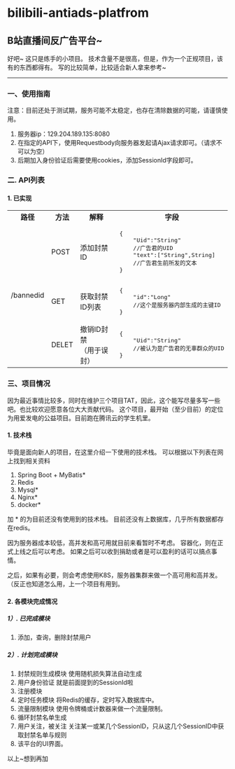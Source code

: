 # bilibili-antiads-platfrom
## B站直播间反广告平台~

好吧~ 这只是练手的小项目。
技术含量不是很高，但是，作为一个正规项目，该有的东西都得有。
写的比较简单，比较适合新人拿来参考~

---

### 一、使用指南
注意：目前还处于测试期，服务可能不太稳定，也存在清除数据的可能，请谨慎使用。
1. 服务器ip：129.204.189.135:8080
2. 在指定的API下，使用Requestbody向服务器发起请Ajax请求即可。（请求不可以为空）
3. 后期加入身份验证后需要使用cookies，添加SessionId字段即可。

### 二. API列表
#### 1. 已实现
<table boder="1" >
<tr style="text-align:center">
<td><b>路径</b></td>
<td><b>方法</b></td>
<td><b>解释</b></td>
<td><b>字段</b></td>
</tr>
<tr>
<td rowspan="3">/bannedid</td>
<td>POST</td>
<td>添加封禁ID</td>
<td><pre>{
    "Uid":"String"
    //广告君的UID
    "text":["String",String]
    //广告君生前所发的文本
}</pre></td>
</tr>
<tr>
<td>GET</td>
<td>获取封禁ID列表</td>
<td><pre>{
    "id":"Long"
    //这个是服务器内部生成的主键ID
}</pre></td>
</tr>
</tr>
<tr>
<td>DELET</td>
<td>撤销ID封禁<br>（用于误封）</td>
<td><pre>{
    "Uid":"String"
    //被认为是广告君的无辜群众的UID
}</pre></td>
</tr>
</table>

### 三、项目情况

因为最近事情比较多，同时在维护三个项目TAT，因此，这个能写尽量多写一些吧。也比较欢迎愿意各位大大贡献代码。
这个项目，最开始（至少目前）的定位为用爱发电的公益项目。目前跑在腾讯云的学生机里。

#### 1. 技术栈

毕竟是面向新人的项目，在这里介绍一下使用的技术栈。
可以根据以下列表在网上找到相关资料

1. Spring Boot + MyBatis*
2. Redis
3. Mysql*
4. Nginx*
5. docker*

加 * 的为目前还没有使用到的技术栈。
目前还没有上数据库，几乎所有数据都存在redis。

因为服务器成本较低，高并发和高可用就目前来看暂时不考虑。
容器化，则在正式上线之后可以考虑。
如果之后可以收到捐助或者是可以盈利的话可以搞点事情。

之后，如果有必要，则会考虑使用K8S，服务器集群来做一个高可用和高并发。（反正也知道怎么用，上一个项目有用到。

#### 2. 各模块完成情况
##### 1）. 已完成模块
1. 添加，查询，删除封禁用户

##### 2）. 计划完成模块

1. 封禁规则生成模块
    使用随机损失算法自动生成
2. 用户身份验证
    就是前面提到的SessionId啦
3. 注册模块
4. 定时任务模块
    将Redis的缓存，定时写入数据库中。
5. 流量限制模块
    使用令牌桶或计数器来做一个流量限制。
6. 循环封禁名单生成
7. 用户关注，被关注
   关注某一或某几个SessionID，只从这几个SessionID中获取封禁名单与规则
8. 该平台的UI界面。

以上~想到再加